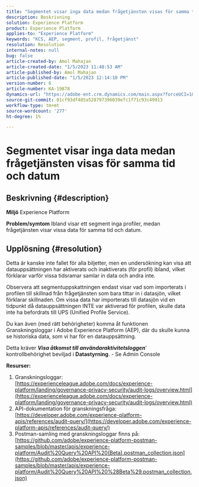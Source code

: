 ```yaml
---
title: "Segmentet visar inga data medan frågetjänsten visas för samma tid och datum"
description: Beskrivning
solution: Experience Platform
product: Experience Platform
applies-to: "Experience Platform"
keywords: "KCS, AEP, segment, profil, frågetjänst"
resolution: Resolution
internal-notes: null
bug: false
article-created-by: Amol Mahajan
article-created-date: "1/5/2023 11:48:53 AM"
article-published-by: Amol Mahajan
article-published-date: "1/5/2023 12:14:10 PM"
version-number: 6
article-number: KA-19878
dynamics-url: "https://adobe-ent.crm.dynamics.com/main.aspx?forceUCI=1&pagetype=entityrecord&etn=knowledgearticle&id=a34331ea-ee8c-ed11-81ac-6045bd006b3d"
source-git-commit: 01cf93df485a528797396039efc1f71c93c49913
workflow-type: tm+mt
source-wordcount: '277'
ht-degree: 1%

---
```


# Segmentet visar inga data medan frågetjänsten visas för samma tid och datum

## Beskrivning {#description}

<b>Miljö</b>
Experience Platform


<b>Problem/symtom</b>
Ibland visar ett segment inga profiler, medan frågetjänsten visar vissa data för samma tid och datum.


## Upplösning {#resolution}


Detta är kanske inte fallet för alla biljetter, men en undersökning kan visa att datauppsättningen har aktiverats och inaktiverats (för profil) ibland, vilket förklarar varför vissa tidsramar samlar in data och andra inte.

Observera att segmentuppskattningen endast visar vad som importerats i profilen till skillnad från frågetjänsten som bara tittar in i datasjön, vilket förklarar skillnaden. Om vissa data har importerats till datasjön vid en tidpunkt då datauppsättningen INTE var aktiverad för profilen, skulle data inte ha befordrats till UPS (Unified Profile Service).



Du kan även (med rätt behörigheter) komma åt funktionen Granskningsloggar i Adobe Experience Platform (AEP), där du skulle kunna se historiska data, som vi har för en datauppsättning.

Detta kräver <b>*Visa åtkomst till användaraktivitetsloggen</b>*&#39; kontrollbehörighet beviljad i <b>Datastyrning</b>. - Se Admin Console



<b>Resurser:</b>

1. Granskningsloggar: [https://experienceleague.adobe.com/docs/experience-platform/landing/governance-privacy-security/audit-logs/overview.html](https://experienceleague.adobe.com/docs/experience-platform/landing/governance-privacy-security/audit-logs/overview.html)
2. API-dokumentation för granskningsfråga: [https://developer.adobe.com/experience-platform-apis/references/audit-query/](https://developer.adobe.com/experience-platform-apis/references/audit-query/)
3. Postman-samling med granskningsloggar finns på: [https://github.com/adobe/experience-platform-postman-samples/blob/master/apis/experience-platform/Audit%20Query%20API%20(Beta).postman_collection.json](https://github.com/adobe/experience-platform-postman-samples/blob/master/apis/experience-platform/Audit%20Query%20API%20%28Beta%29.postman_collection.json)

